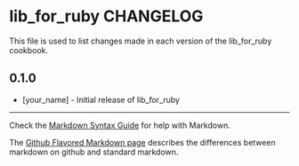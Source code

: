 lib_for_ruby CHANGELOG
======================

This file is used to list changes made in each version of the lib_for_ruby cookbook.

0.1.0
-----
- [your_name] - Initial release of lib_for_ruby

- - -
Check the [Markdown Syntax Guide](http://daringfireball.net/projects/markdown/syntax) for help with Markdown.

The [Github Flavored Markdown page](http://github.github.com/github-flavored-markdown/) describes the differences between markdown on github and standard markdown.
